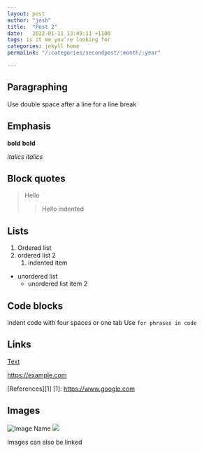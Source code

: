 ```yaml
---
layout: post
author: "josh"
title:  "Post 2"
date:   2022-01-11 13:49:11 +1100
tags: is it me you're looking for
categories: jekyll home
permalink: "/:categories/secondpost/:month/:year"

---
```


## Paragraphing

Use double space after a line for a line break

## Emphasis

**bold**
__bold__

*italics*
_italics_

## Block quotes

> Hello
>
>> Hello indented

## Lists

1. Ordered list
2. ordered list 2
    1. indented item

- unordered list
    - unordered list item 2

## Code blocks

indent code with four spaces or one tab
Use `for phrases in code`

## Links

[Text](/link)

<https://example.com>

[References][1]
[1]: https://www.google.com

## Images

![Image Name](/assets/desired_image)
<img src="{{site.baseurl}}/assets/opinion/Djokovic.jpg">

Images can also be linked

